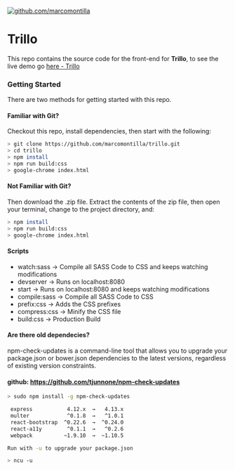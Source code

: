 [![github.com/marcomontilla](https://avatars2.githubusercontent.com/u/25273655?v=4&s=120)](https://github.com/marcomontilla/)

# Trillo
This repo contains the source code for the front-end for **Trillo**, to see the live demo go [here - Trillo](https://marcomontilla.github.edu/trillo/)


### Getting Started

There are two methods for getting started with this repo.

#### Familiar with Git?
Checkout this repo, install dependencies, then start with the following:

```sh
> git clone https://github.com/marcomontilla/trillo.git
> cd trillo
> npm install
> npm run build:css
> google-chrome index.html
```

#### Not Familiar with Git?
Then download the .zip file.  Extract the contents of the zip file, then open your terminal, change to the project directory, and:

```sh
> npm install
> npm run build:css
> google-chrome index.html
```

#### Scripts
* watch:sass -> Compile all SASS Code to CSS and keeps watching modifications
* devserver -> Runs on localhost:8080
* start -> Runs on localhost:8080 and keeps watching modifications
* compile:sass -> Compile all SASS Code to CSS
* prefix:css -> Adds the CSS prefixes
* compress:css -> Minify the CSS file
* build:css -> Production Build

#### Are there old dependecies?
npm-check-updates is a command-line tool that allows you to upgrade your package.json or bower.json dependencies to the latest versions, regardless of existing version constraints. 
#### github: https://github.com/tjunnone/npm-check-updates

```sh
> sudo npm install -g npm-check-updates

 express           4.12.x  →   4.13.x
 multer            ^0.1.8  →   ^1.0.1
 react-bootstrap  ^0.22.6  →  ^0.24.0
 react-a11y        ^0.1.1  →   ^0.2.6
 webpack          ~1.9.10  →  ~1.10.5

Run with -u to upgrade your package.json

> ncu -u
```
